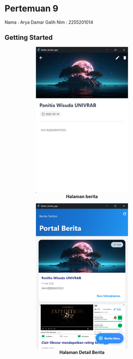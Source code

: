 # Pertemuan 9

Nama : Arya Damar Galih
Nim : 2255201014

## Getting Started

<p align="center">
  <img src="images.png" width="300"/><br>
  <strong>Halaman berita</strong>
</p>
<p align="center">
  <img src="images-2.png" width="300"/><br>
  <strong>Halaman Detail Berita</strong>
</p>
